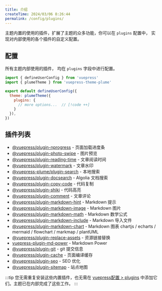```yaml
---
title: 介绍
createTime: 2024/03/06 8:26:44
permalink: /config/plugins/
---
```


主题内置的使用的插件，扩展了主题的众多功能，你可以在 `plugins` 配置中， 实现对内部使用的各个插件的自定义配置。

## 配置

所有主题内部使用的插件， 均在 `plugins` 字段中进行配置。

``` js title=".vuepress/config.ts" twoslash
import { defineUserConfig } from 'vuepress'
import { plumeTheme } from 'vuepress-theme-plume'

export default defineUserConfig({
  theme: plumeTheme({
    plugins: {
      // more options...  // [!code ++]
    }
  }),
})
```

## 插件列表

- [@vuepress/plugin-nprogress](https://ecosystem.vuejs.press/zh/plugins/features/nprogress.html) - 页面加载进度条
- [@vuepress/plugin-photo-swipe](https://ecosystem.vuejs.press/zh/plugins/features/photo-swipe.html) - 图片预览
- [@vuepress/plugin-reading-time](https://ecosystem.vuejs.press/zh/plugins/development/reading-time.html) - 文章阅读时间
- [@vuepress/plugin-watermark](https://ecosystem.vuejs.press/zh/plugins/features/watermark.html) - 文章水印
- [@vuepress-plume/plugin-search](./search.md) - 本地搜索
- [@vuepress/plugin-docsearch](https://ecosystem.vuejs.press/zh/plugins/search/docsearch.html) - Algolia 文档搜索
- [@vuepress/plugin-copy-code](https://ecosystem.vuejs.press/zh/plugins/features/copy-code.html) - 代码复制
- [@vuepress/plugin-shiki](https://ecosystem.vuejs.press/zh/plugins/markdown/shiki.html) - 代码高亮
- [@vuepress/plugin-comment](https://ecosystem.vuejs.press/zh/plugins/blog/comment/) - 文章评论
- [@vuepress/plugin-markdown-hint](https://ecosystem.vuejs.press/zh/plugins/markdown/hint.html) - Markdown 提示
- [@vuepress/plugin-markdown-image](https://ecosystem.vuejs.press/zh/plugins/markdown/image.html) - Markdown 图片
- [@vuepress/plugin-markdown-math](https://ecosystem.vuejs.press/zh/plugins/markdown/math.html) - Markdown 数学公式
- [@vuepress/plugin-markdown-include](https://ecosystem.vuejs.press/zh/plugins/markdown/include.html) - Markdown 导入文件
- [@vuepress/plugin-markdown-chart](https://ecosystem.vuejs.press/zh/plugins/markdown/markdown-chart/) - Markdown 图表
  chartjs / echarts / mermaid / flowchart / markmap / plantUML
- [@vuepress/plugin-replace-assets](https://ecosystem.vuejs.press/zh/plugins/tools/replace-assets.html) - 资源链接替换
- [vuepress-plugin-md-power](./markdown-power.md) - Markdown Power
- [@vuepress/plugin-git](https://ecosystem.vuejs.press/zh/plugins/development/git.html) - git 提交信息
- [@vuepress/plugin-cache](https://ecosystem.vuejs.press/zh/plugins/tools/cache.html) - 页面编译缓存
- [@vuepress/plugin-seo](https://ecosystem.vuejs.press/zh/plugins/seo/seo/) - SEO 优化
- [@vuepress/plugin-sitemap](https://ecosystem.vuejs.press/zh/plugins/seo/sitemap/) - 站点地图

:::tip
您无需重复安装这些内置插件，也无需在 [vuepress配置 > plugins](https://v2.vuepress.vuejs.org/zh/reference/config.html#plugins) 中添加它们。主题已在内部完成了这些工作。
:::
